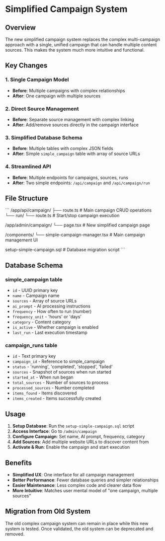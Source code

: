 # Simplified Campaign System

## Overview

The new simplified campaign system replaces the complex multi-campaign approach with a single, unified campaign that can handle multiple content sources. This makes the system much more intuitive and functional.

## Key Changes

### 1. Single Campaign Model
- **Before**: Multiple campaigns with complex relationships
- **After**: One campaign with multiple sources

### 2. Direct Source Management
- **Before**: Separate source management with complex linking
- **After**: Add/remove sources directly in the campaign interface

### 3. Simplified Database Schema
- **Before**: Multiple tables with complex JSON fields
- **After**: Simple `simple_campaign` table with array of source URLs

### 4. Streamlined API
- **Before**: Multiple endpoints for campaigns, sources, runs
- **After**: Two simple endpoints: `/api/campaign` and `/api/campaign/run`

## File Structure

\`\`\`
/app/api/campaign/
  ├── route.ts              # Main campaign CRUD operations
  └── run/
      └── route.ts          # Start/stop campaign execution

/app/admin/campaign/
  └── page.tsx              # New simplified campaign page

/components/
  └── simple-campaign-manager.tsx  # Main campaign management UI

setup-simple-campaign.sql   # Database migration script
\`\`\`

## Database Schema

### simple_campaign table
- `id` - UUID primary key
- `name` - Campaign name
- `sources` - Array of source URLs
- `ai_prompt` - AI processing instructions
- `frequency` - How often to run (number)
- `frequency_unit` - 'hours' or 'days'
- `category` - Content category
- `is_active` - Whether campaign is enabled
- `last_run` - Last execution timestamp

### campaign_runs table
- `id` - Text primary key
- `campaign_id` - Reference to simple_campaign
- `status` - 'running', 'completed', 'stopped', 'failed'
- `sources` - Snapshot of sources when run started
- `started_at` - When run began
- `total_sources` - Number of sources to process
- `processed_sources` - Number completed
- `items_found` - Items discovered
- `items_created` - Items successfully created

## Usage

1. **Setup Database**: Run the `setup-simple-campaign.sql` script
2. **Access Interface**: Go to `/admin/campaign`
3. **Configure Campaign**: Set name, AI prompt, frequency, category
4. **Add Sources**: Add multiple website URLs to discover content from
5. **Activate & Run**: Enable the campaign and start execution

## Benefits

- **Simplified UX**: One interface for all campaign management
- **Better Performance**: Fewer database queries and simpler relationships
- **Easier Maintenance**: Less complex code and clearer data flow
- **More Intuitive**: Matches user mental model of "one campaign, multiple sources"

## Migration from Old System

The old complex campaign system can remain in place while this new system is tested. Once validated, the old system can be deprecated and removed.
